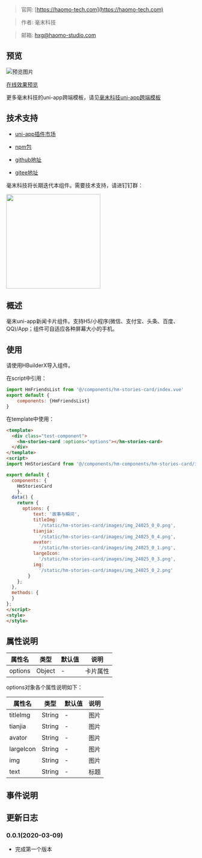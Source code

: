 > 官网: [https://haomo-tech.com](https://haomo-tech.com)

> 作者: 毫末科技

> 邮箱: hxg@haomo-studio.com

## 预览

![预览图片](http://downloads.haomo-tech.com/uniapp/hm-stories-card.png)

[在线效果预览](http://template.uniapp.haomo-tech.com/pages/haomo/test-component/hm-stories-card)

更多毫末科技的uni-app跨端模板，请见[毫末科技uni-app跨端模板](https://haomo-tech.com/sale.html)

## 技术支持

* [uni-app插件市场](https://ext.dcloud.net.cn/plugin?id=1394)

* [npm包](https://www.npmjs.com/package/hm-uniapp-stories-card)

* [github地址](https://github.com/haomo-studio/hm-uniapp-stories-card)

* [gitee地址](https://gitee.com/haomo/hm-uniapp-stories-card)

毫末科技将长期迭代本组件。需要技术支持，请进钉钉群：

<img width="250" src="http://downloads.haomo-tech.com/%E6%AF%AB%E6%9C%ABuniapp%E7%BB%84%E4%BB%B6%E6%8A%80%E6%9C%AF%E6%94%AF%E6%8C%81.jpg">

## 概述

毫末uni-app新闻卡片组件。支持H5/小程序(微信、支付宝、头条、百度、QQ)/App；组件可自适应各种屏幕大小的手机。

## 使用

请使用HBuilderX导入组件。

在script中引用：

```javascript
import HmFriendsList from '@/components/hm-stories-card/index.vue'
export default {
    components: {HmFriendsList}
}
```

在template中使用：


```html
<template>
  <div class="test-component">
    <hm-stories-card :options="options"></hm-stories-card>
  </div>
</template>
<script>
import HmStoriesCard from '@/components/hm-components/hm-stories-card/index.vue'

export default {
  components: {
    HmStoriesCard
    },
  data() {
    return {
      options: {
          text: '故事与瞬间',
          titleImg:
            '/static/hm-stories-card/images/img_24025_0_0.png',
          tianjia:
            '/static/hm-stories-card/images/img_24025_0_4.png',
          avator:
            '/static/hm-stories-card/images/img_24025_0_1.png',
          largeIcon:
            '/static/hm-stories-card/images/img_24025_0_3.png',
          img:
            '/static/hm-stories-card/images/img_24025_0_2.png'
        }
    };
  },
  methods: {
  }
};
</script>
<style>
</style>


```

## 属性说明

| 属性名        | 类型     | 默认值 | 说明                                                                       |
|-----------   |---------|--------|----------------------------------------------------------------------------|
| options        | Object  | -      | 卡片属性                                                                   |

options对象各个属性说明如下：

| 属性名        | 类型     | 默认值 | 说明                                                                       |
|-----------   |---------|--------|----------------------------------------------------------------------------|
| titleImg        | String  | -      | 图片                                                                   |
| tianjia        | String  | -      | 图片                                                                   |
| avator        | String  | -      | 图片                                                                   |
| largeIcon        | String  | -      | 图片                                                                   |
| img        | String  | -      | 图片                                                                   |
| text        | String  | -      | 标题                                                                   |


## 事件说明


## 更新日志

### 0.0.1(2020-03-09)

* 完成第一个版本
